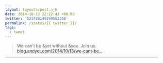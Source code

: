 ```yaml
---
layout: layouts/post.njk
date: 2014-10-13 22:22:43 +00:00
twitter: '521788149299552258'
permalink: /status/{{ twitter }}/
tags: 
  - tweet
---
```


> We can't be &amp;yet without &amp;you. Join us. [blog.andyet.com/2014/10/13/we-cant-be…](https://blog.andyet.com/2014/10/13/we-cant-be-andyet-without-andyou)

---
